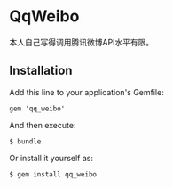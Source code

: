 # QqWeibo

本人自己写得调用腾讯微博API水平有限。

## Installation

Add this line to your application's Gemfile:

    gem 'qq_weibo'

And then execute:

    $ bundle

Or install it yourself as:

    $ gem install qq_weibo
